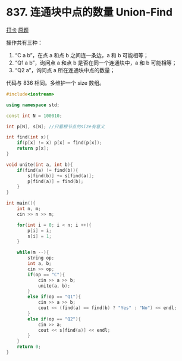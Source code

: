 # 837. 连通块中点的数量 Union-Find

[打卡](https://www.acwing.com/activity/content/problem/content/886/1/)
[原题](https://www.acwing.com/problem/content/description/839/)

操作共有三种：

1. “C a b”，在点 a 和点 b 之间连一条边，a 和 b 可能相等；
2. “Q1 a b”，询问点 a 和点 b 是否在同一个连通块中，a 和 b 可能相等；
3. “Q2 a”，询问点 a 所在连通块中点的数量；

代码与 836 相同。多维护一个 size 数组。

```c++
#include<iostream>

using namespace std;

const int N = 100010;

int p[N], s[N]; //只看根节点的size有意义

int find(int x){
    if(p[x] != x) p[x] = find(p[x]);
    return p[x];
}

void unite(int a, int b){
    if(find(a) != find(b)){
        s[find(b)] += s[find(a)];
        p[find(a)] = find(b);
    }
}

int main(){
    int n, m;
    cin >> n >> m;

    for(int i = 0; i < n; i ++){
        p[i] = i;
        s[i] = 1;
    }

    while(m --){
        string op;
        int a, b;
        cin >> op;
        if(op == "C"){
            cin >> a >> b;
            unite(a, b);
        }
        else if(op == "Q1"){
            cin >> a >> b;
            cout << (find(a) == find(b) ? "Yes" : "No") << endl;
        }
        else if(op == "Q2"){
            cin >> a;
            cout << s[find(a)] << endl;
        }
    }
    return 0;
}
```
